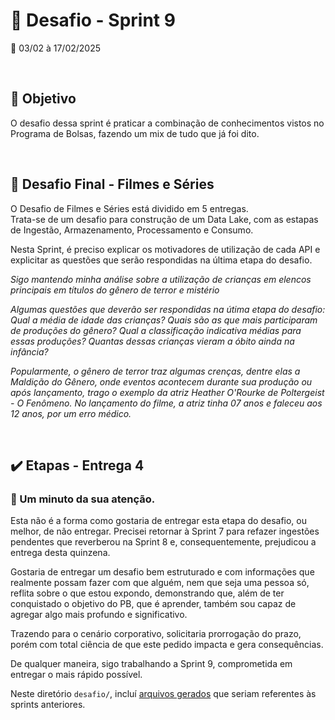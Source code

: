 # :jigsaw: Desafio - Sprint 9

:calendar: 03/02 à 17/02/2025

<br>

## :dart: Objetivo

 O desafio dessa sprint é praticar a combinação de conhecimentos vistos no Programa de Bolsas, fazendo um mix de tudo que já foi dito.

<br>

## :rocket: Desafio Final - Filmes e Séries

O Desafio de Filmes e Séries está dividido em 5 entregas.                           
Trata-se de um desafio para construção de um Data Lake, com as estapas de Ingestão, Armazenamento, Processamento e Consumo.

Nesta Sprint, é preciso explicar os motivadores de utilização de cada API e explicitar as questões que serão respondidas na última etapa do desafio.

_Sigo mantendo minha análise sobre a utilização de crianças em elencos principais em títulos do gênero de terror e mistério_

_Algumas questões que deverão ser respondidas na útima etapa do desafio: Qual a média de idade das crianças? Quais são as que mais participaram de produções do gênero? Qual a classificação indicativa médias para essas produções? Quantas dessas crianças vieram a óbito ainda na infância?_

_Popularmente, o gênero de terror traz algumas crenças, dentre elas a Maldição do Gênero, onde eventos acontecem durante sua produção ou após lançamento, trago o exemplo da atriz Heather O'Rourke de Poltergeist - O Fenômeno. No lançamento do filme, a atriz tinha 07 anos e faleceu aos 12 anos, por um erro médico._

<br>

## :heavy_check_mark: Etapas - Entrega 4

<!--

Obs.: Todas as evidências deste desafio encontram-se no diretório [evidências](../evidencias/evid_desafio/).


<br>

* [:hammer_and_wrench:   Camada Trusted](#️-camada-trusted)
* [:broom: Jobs AWS Glue](#️-jobs-aws-glue)
* [:building_construction: AWS Glue Crawler e Tables](#️-aws-glue-crawler-e-tables)
* [:owl: AWS Athena](#-aws-athena)

<br>

-->

### :pray: Um minuto da sua atenção.

Esta não é a forma como gostaria de entregar esta etapa do desafio, ou melhor, de não entregar. Precisei retornar à Sprint 7 para refazer ingestões pendentes que reverberou na Sprint 8 e, consequentemente, prejudicou a entrega desta quinzena.

Gostaria de entregar um desafio bem estruturado e com informações que realmente possam fazer com que alguém, nem que seja uma pessoa só, reflita sobre o que estou expondo, demonstrando que, além de ter conquistado o objetivo do PB, que é aprender, também sou capaz de agregar algo mais profundo e significativo.

Trazendo para o cenário corporativo, solicitaria prorrogação do prazo, porém com total ciência de que este pedido impacta e gera consequências.

De qualquer maneira, sigo trabalhando a Sprint 9, comprometida em entregar o mais rápido possível.

Neste diretório ``desafio/``, incluí [arquivos gerados](./Entregáveis/) que seriam referentes às sprints anteriores.

<!--
### :hammer_and_wrench: Camada Refined

A camada Trusted de um Data Lake reúne os dados já tratados que vieram da camada RAW. Os dados deverão ser salvos no formato ``.parquet``, particionados por data de ingestão no bucket quando no diretório do TMDB.  O Parquet reduz o tempo de leitura por ser de armazenamento colunar, comprime os dados, diminuindo espaço e reduzindo custos.

<br><br>

### :broom: Passos para trás
* Através de um Job em script Spark, os dados depositados na camada Raw foram tratados e corrigidos quando aplicável e salvos em formato ``parquet`` para mantê-los padronizados.            



![Evidência 1.0](../evidencias/evid_desafio/1.0.jpg)                  
_*Evidência 1.0 - Tela do ``ETL jobs``, evidenciando os jobs criados.*_

<br>

![Evidência 1.1](../evidencias/evid_desafio/1.1.jpg)                  
_*Evidência 1.1 - Tela do job ``filmes-csv``, evidenciando o bloco de correção dos tipos de dados e valores nulos.*_

<br>

![Evidência 1.2](../evidencias/evid_desafio/1.2.jpg)                  
_*Evidência 1.2 - Tela do job ``séries-csv``, evidenciando o bloco de tratamento de valores nulos, filtros de gênero e salvamento dos dados.*_

<br>

![Evidência 1.3](../evidencias/evid_desafio/1.3.jpg)                  
_*Evidência 1.3 - Tela do job ``filmes-tmdb``, evidenciando o bloco de tratamento para renomear as colunas.*_

<br>

![Evidência 1.4](../evidencias/evid_desafio/1.4.jpg)                  
_*Evidência 1.4 - Tela do job ``series-tmdb``, evidenciando o bloco de correção dos tipos de dados e salvamento dos dados particionados por ``ano``,``mes``,``dia``.*_

<br>

![Evidência 2.1](../evidencias/evid_desafio/2.1.jpg)                  

_*Evidência 2.1 - Arquivos (antigo ``filmes.csv``) ``.parquet`` gerados após execução do job.*_

<br>

![Evidência 2.2](../evidencias/evid_desafio/2.2.jpg)                  

_*Evidência 2.2 - Arquivos (antigo ``filmes.csv``) ``.parquet`` gerados após execução do job.*_

<br>

![Evidência 2.3](../evidencias/evid_desafio/2.3.jpg)                  

_*Evidência 2.3 - Arquivos (antigo filmes TMDB Json) ``.parquet`` gerados após execução do job.*_

<br>

![Evidência 2.4](../evidencias/evid_desafio/2.4.jpg)                  

_*Evidência 2.4 - Arquivos (antigo séries TMDB Json) ``.parquet`` gerados após execução do job.*_

<br><br>

### :building_construction: AWS Glue Crawler e Tables                              

* O Crawler é um serviço do AWS Glue que automatiza a descoberta e catalogação de dados armazenados, neste caso, no S3. Ele identifica Schemas e tipos de dados automaticamente e cria ou atualiza tabelas no Glue Data Catalog.           
Para o caso deste desafio, após padronizarmos os arquivos tratando e transformando-os em formato ``parquet``, foi criado o Crawler para varrer os arquivos da camada ``Trusted``.

<br>

![Evidência 3.1](../evidencias/evid_desafio/3.1.jpg)                  

_*Evidência 3.1 - Exemplo de ``Crawler`` criado com suas configurações determinadas.*_

<br>

* Após execução do Crawler, foram verificadas as tabelas criadas.

![Evidência 4.0](../evidencias/evid_desafio/4.0.jpg)                  

_*Evidência 4.0 - Tela ``Tables`` com as tabelas geradas através do ``Crawler``.*_

<br>

![Evidência 4.1](../evidencias/evid_desafio/4.1.jpg)                  

_*Evidência 4.1 - Detalhes do Schema ``filmes`` criado na Database ``desafio.final-raw.csv.data``.*_

<br>

![Evidência 4.2](../evidencias/evid_desafio/4.2.jpg)                  

_*Evidência 4.2 - Detalhes do Schema ``series`` criado na Database ``desafio.final-raw.csv.data``.*_

<br>

![Evidência 4.3](../evidencias/evid_desafio/4.3.jpg)                  

_*Evidência 4.3 - Detalhes do Schema ``filmes`` criado na Database ``desafio.final-raw.tmdb.data``.*_

<br>

![Evidência 4.4](../evidencias/evid_desafio/4.4.jpg)                  

_*Evidência 4.4 - Detalhes do Schema ``series`` criado na Database ``desafio.final-raw.tmdb.data``.*_

<br><br>


### :owl: AWS Athena

* Para finalizar, foram realizadas ``queries`` no Athena através de código SQL para verificar se os dados das tabelas criadas estão de acordo com o esperado. 

![Evidência 5.1](../evidencias/evid_desafio/5.1.jpg)                  

_*Evidência 5.1 - Tabela ``filmes.'desafio.final-raw.csv.data'`` criada com sucesso.*_

<br>

![Evidência 5.2](../evidencias/evid_desafio/5.2.jpg)                  

_*Evidência 5.2 - Tabela ``series.'desafio.final-raw.csv.data'`` criada com sucesso.*_

<br>

![Evidência 5.3](../evidencias/evid_desafio/5.3.jpg)                  

_*Evidência 5.3 - Tabela ``filmes.'desafio.final-raw.tmdb.data'`` criada com sucesso.*_

<br>

![Evidência 5.4](../evidencias/evid_desafio/5.4.jpg)                  

_*Evidência 5.4 - Tabela ``series.'desafio.final-raw.tmdb.data'`` criada com sucesso.*_


<br><br>

:white_check_mark:
:sun_with_face:
